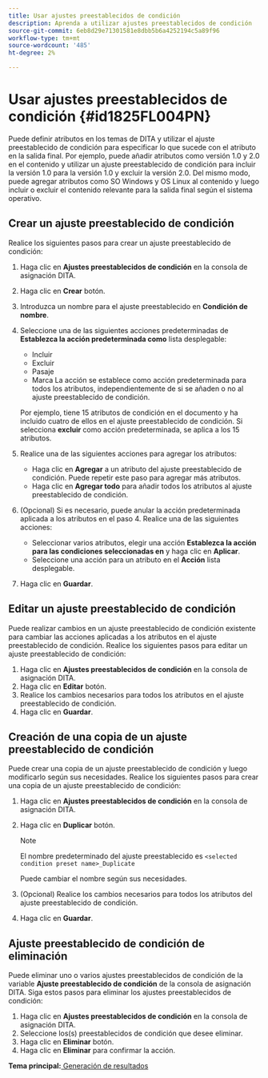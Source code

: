 ```yaml
---
title: Usar ajustes preestablecidos de condición
description: Aprenda a utilizar ajustes preestablecidos de condición
source-git-commit: 6eb8d29e71301581e8dbb5b6a4252194c5a89f96
workflow-type: tm+mt
source-wordcount: '485'
ht-degree: 2%

---
```



# Usar ajustes preestablecidos de condición {#id1825FL004PN}

Puede definir atributos en los temas de DITA y utilizar el ajuste preestablecido de condición para especificar lo que sucede con el atributo en la salida final. Por ejemplo, puede añadir atributos como versión 1.0 y 2.0 en el contenido y utilizar un ajuste preestablecido de condición para incluir la versión 1.0 para la versión 1.0 y excluir la versión 2.0. Del mismo modo, puede agregar atributos como SO Windows y OS Linux al contenido y luego incluir o excluir el contenido relevante para la salida final según el sistema operativo.

## Crear un ajuste preestablecido de condición

Realice los siguientes pasos para crear un ajuste preestablecido de condición:

1. Haga clic en **Ajustes preestablecidos de condición** en la consola de asignación DITA.
1. Haga clic en **Crear** botón.
1. Introduzca un nombre para el ajuste preestablecido en **Condición de nombre**.
1. Seleccione una de las siguientes acciones predeterminadas de **Establezca la acción predeterminada como** lista desplegable:

   - Incluir
   - Excluir
   - Pasaje
   - Marca La acción se establece como acción predeterminada para todos los atributos, independientemente de si se añaden o no al ajuste preestablecido de condición.

   Por ejemplo, tiene 15 atributos de condición en el documento y ha incluido cuatro de ellos en el ajuste preestablecido de condición. Si selecciona **excluir** como acción predeterminada, se aplica a los 15 atributos.

1. Realice una de las siguientes acciones para agregar los atributos:
   - Haga clic en **Agregar** a un atributo del ajuste preestablecido de condición. Puede repetir este paso para agregar más atributos.
   - Haga clic en **Agregar todo** para añadir todos los atributos al ajuste preestablecido de condición.
1. \(Opcional\) Si es necesario, puede anular la acción predeterminada aplicada a los atributos en el paso 4. Realice una de las siguientes acciones:
   - Seleccionar varios atributos, elegir una acción **Establezca la acción para las condiciones seleccionadas en** y haga clic en **Aplicar**.
   - Seleccione una acción para un atributo en el **Acción** lista desplegable.
1. Haga clic en **Guardar**.

## Editar un ajuste preestablecido de condición

Puede realizar cambios en un ajuste preestablecido de condición existente para cambiar las acciones aplicadas a los atributos en el ajuste preestablecido de condición. Realice los siguientes pasos para editar un ajuste preestablecido de condición:

1. Haga clic en **Ajustes preestablecidos de condición** en la consola de asignación DITA.
1. Haga clic en **Editar** botón.
1. Realice los cambios necesarios para todos los atributos en el ajuste preestablecido de condición.
1. Haga clic en **Guardar**.

## Creación de una copia de un ajuste preestablecido de condición

Puede crear una copia de un ajuste preestablecido de condición y luego modificarlo según sus necesidades. Realice los siguientes pasos para crear una copia de un ajuste preestablecido de condición:

1. Haga clic en **Ajustes preestablecidos de condición** en la consola de asignación DITA.
1. Haga clic en **Duplicar** botón.

   >[!NOTE]
   >
   > El nombre predeterminado del ajuste preestablecido es `<selected condition preset name>_Duplicate`

   Puede cambiar el nombre según sus necesidades.

1. \(Opcional\) Realice los cambios necesarios para todos los atributos del ajuste preestablecido de condición.
1. Haga clic en **Guardar**.

## Ajuste preestablecido de condición de eliminación

Puede eliminar uno o varios ajustes preestablecidos de condición de la variable **Ajuste preestablecido de condición** de la consola de asignación DITA. Siga estos pasos para eliminar los ajustes preestablecidos de condición:

1. Haga clic en **Ajustes preestablecidos de condición** en la consola de asignación DITA.
1. Seleccione los\(s\) preestablecidos de condición que desee eliminar.
1. Haga clic en **Eliminar** botón.
1. Haga clic en **Eliminar** para confirmar la acción.

**Tema principal:**[ Generación de resultados](generate-output.md)

